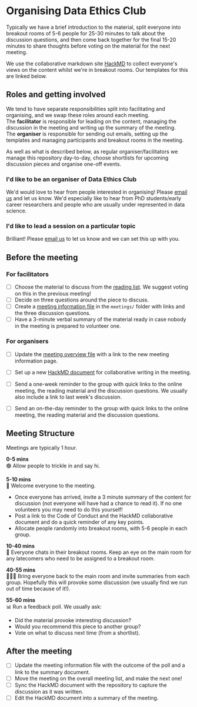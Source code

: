 # Organising Data Ethics Club

Typically we have a brief introduction to the material, split everyone into breakout rooms of 5-6 people for 25-30 minutes to talk about the discussion questions, and then come back together for the final 15-20 minutes to share thoughts before voting on the material for the next meeting. 

We use the collaborative markdown site [HackMD](https://hackmd.io/) to collect everyone's views on the content whilst we're in breakout rooms. Our templates for this are linked below.  

## Roles and getting involved
We tend to have separate responsibilities split into facilitating and organising, and we swap these roles around each meeting.  
The **facilitator** is responsible for leading on the content,  managing the discussion in the meeting and writing up the summary of the meeting.  
The **organiser** is responsible for sending out emails, setting up the templates and managing participants and breakout rooms in the meeting.  
  
As well as what is described below, as regular organiser/facilitators we manage this repository day-to-day, choose shortlists for upcoming discussion pieces and organise one-off events.
  
### I'd like to be an organiser of Data Ethics Club
We'd would love to hear from people interested in organising! Please [email us](mailto:grp-ethicaldatascience@groups.bristol.ac.uk) and let us know. We'd especially like to hear from PhD students/early career researchers and people who are usually under represented in data science. 

### I'd like to lead a session on a particular topic
Brilliant! Please [email us](mailto:grp-ethicaldatascience@groups.bristol.ac.uk) to let us know and we can set this up with you. 

## Before the meeting

### For facilitators
- [ ] Choose the material to discuss from the [reading list](./../READING-LIST.md). We suggest voting on this in the previous meeting!  
- [ ] Decide on three questions around the piece to discuss.  
- [ ] Create a [meeting information file](./../meetings/meeting_template.md) in the `meetings/` folder with links and the three discussion questions.
- [ ] Have a 3-minute verbal summary of the material ready in case nobody in the meeting is prepared to volunteer one.  

### For organisers
- [ ] Update the [meeting overview file](./../MEETINGS.md) with a link to the new meeting information page.
- [ ] Set up a new [HackMD document](./templates/HackMD_meeting_template.md) for collaborative writing in the meeting. 
- [ ] Send a one-week reminder to the group with quick links to the online meeting, the reading material and the discussion questions. We usually also include a link to last week's discussion.   
- [ ] Send an on-the-day reminder to the group with quick links to the online meeting, the reading material and the discussion questions.  


## Meeting Structure
Meetings are typically 1 hour.  
  
**0-5 mins**   
  🟢 Allow people to trickle in and say hi.  

**5-10 mins**   
  👋 Welcome everyone to the meeting. 
  - Once everyone has arrived, invite a 3 minute summary of the content for discussion (not everyone will have had a chance to read it). If no one volunteers you may need to do this yourself!  
  - Post a link to the Code of Conduct and the HackMD collaborative document and do a quick reminder of any key points.  
  - Allocate people randomly into breakout rooms, with 5-6 people in each group.   

**10-40 mins**  
  💬 Everyone chats in their breakout rooms. Keep an eye on the main room for any latecomers who need to be assigned to a breakout room.  

**40-55 mins**  
  💬💬💬 Bring everyone back to the main room and invite summaries from each group. Hopefully this will provoke some discussion (we usually find we run out of time because of it!). 

**55-60 mins**  
  📊 Run a feedback poll.
  We usually ask:  
  - Did the material provoke interesting discussion?  
  - Would you recommend this piece to another group?  
  - Vote on what to discuss next time (from a shortlist).   

## After the meeting  
- [ ] Update the meeting information file with the outcome of the poll and a link to the summary document.  
- [ ] Move the meeting on the overall meeting list, and make the next one!  
- [ ] Sync the HackMD document with the repository to capture the discussion as it was written. 
- [ ] Edit the HackMD document into a summary of the meeting. 